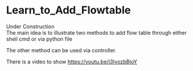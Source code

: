 # Learn_to_Add_Flowtable
Under Construction <br>
The main idea is to illustrate two methods to add flow table through either shell cmd or via python file

The other method can be used via controller.


There is a video to show
https://youtu.be/j3lvozbBjoY
